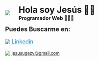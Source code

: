 <div style="display: flex;align-items: center;padding-bottom: 1em;">
    <a href="./">
        <img src="https://jugaz.github.io/jugaz/images/avatar.png">
    </a>
    <div style="padding-left: 2em;">
        <h1 style="margin:0;padding:0;">Hola soy Jesús 👍🏽</h1>
        <h3 style="margin:0;padding:0;">Programador Web 👨🏽‍💻 </h3>
    </div>
</div>

<p style="font-size:20px;font-weight: bold;margin: 0;">Puedes Buscarme en:</p>
<a href="https://www.linkedin.com/in/jes%C3%BAs-antonio-ugaz-vegas-ab04a8173/"
    style="display:flex;align-items:center;color:#1083B9;font-size:18px;padding: 1em 0;">
    <img
        src="https://jugaz.github.io/jugaz/images/logo1.png" style="margin-right:5px">Linkedin</a>
<a href="https://mail.google.com/mail/u/1/#inbox?compose=CllgCJTGmdmKnHkFmXLDVbncrmhrFjSbXjrlZRsmFSFlQSCtsSbJmzJrrWzbGKpBwTlTQWNNlFg"
    style="display:flex;align-items:center;" style="display:flex;align-items:center;color:#1083B9;font-size:18px;"><img src="https://jugaz.github.io/jugaz/images/logo2.png" style="margin-right:5px">jesusugazv@gmail.com</a>